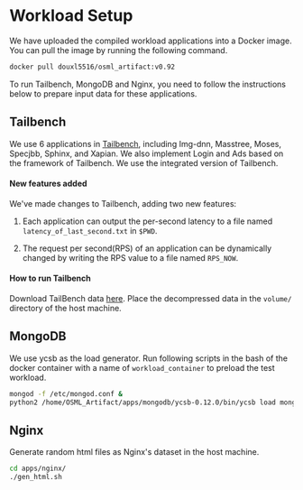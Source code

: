 # Workload Setup

We have uploaded the compiled workload applications into a Docker image. You can pull the image by running the following command.
``` bash
docker pull douxl5516/osml_artifact:v0.92
```

To run Tailbench, MongoDB and Nginx, you need to follow the instructions below to prepare input data for these applications.

## Tailbench

We use 6 applications in [Tailbench](http://tailbench.csail.mit.edu/), including Img-dnn, Masstree, Moses, Specjbb, Sphinx, and Xapian. We also implement Login and Ads based on the framework of Tailbench. We use the integrated version of Tailbench.

#### New features added
We've made changes to Tailbench, adding two new features:

1. Each application can output the per-second latency to a file named `latency_of_last_second.txt` in `$PWD`.

2. The request per second(RPS) of an application can be dynamically changed by writing the RPS value to a file named `RPS_NOW`.

#### How to run Tailbench
Download TailBench data [here](http://tailbench.csail.mit.edu/tailbench.inputs.tgz). Place the decompressed data in the `volume/` directory of the host machine.

## MongoDB
We use ycsb as the load generator. Run following scripts in the bash of the docker container with a name of `workload_container` to preload the test workload.
```bash
mongod -f /etc/mongod.conf &
python2 /home/OSML_Artifact/apps/mongodb/ycsb-0.12.0/bin/ycsb load mongodb -s -P /home/OSML_Artifact/apps/mongodb/ycsb-0.12.0/workloads/test_load
```

## Nginx
Generate random html files as Nginx's dataset in the host machine.
```bash
cd apps/nginx/
./gen_html.sh
```